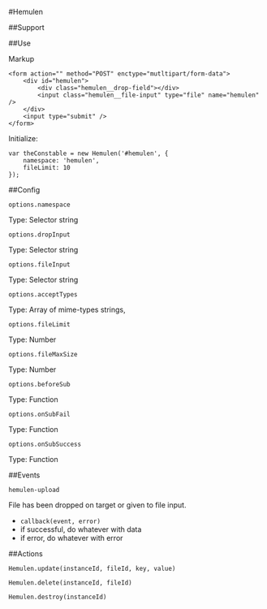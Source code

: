 #Hemulen

##Support

##Use

Markup

    <form action="" method="POST" enctype="mutltipart/form-data">
        <div id="hemulen">
            <div class="hemulen__drop-field"></div>
            <input class="hemulen__file-input" type="file" name="hemulen" />
        </div>
        <input type="submit" />
    </form>

Initialize:

    var theConstable = new Hemulen('#hemulen', {
        namespace: 'hemulen',
        fileLimit: 10
    });


##Config

`options.namespace`

Type: Selector string

`options.dropInput`

Type: Selector string

`options.fileInput`

Type: Selector string

`options.acceptTypes`

Type: Array of mime-types strings, 

`options.fileLimit`

Type: Number

`options.fileMaxSize`

Type: Number

`options.beforeSub`

Type: Function

`options.onSubFail`

Type: Function

`options.onSubSuccess`

Type: Function

##Events

`hemulen-upload`

File has been dropped on target or given to file input.

- `callback(event, error)`
- if successful, do whatever with data
- if error, do whatever with error

##Actions

`Hemulen.update(instanceId, fileId, key, value)`

`Hemulen.delete(instanceId, fileId)`

`Hemulen.destroy(instanceId)`
